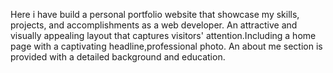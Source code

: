 Here i have build a personal portfolio website that showcase my skills, projects, and accomplishments as a web developer.
An attractive and visually appealing layout that captures visitors' attention.Including a home page with a captivating headline,professional photo.
An about me section is provided with a detailed background and education.
